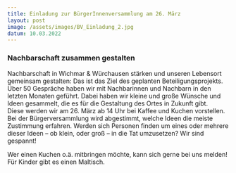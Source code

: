```yaml
---
title: Einladung zur BürgerInnenversammlung am 26. März
layout: post
image: /assets/images/BV_Einladung_2.jpg
datum: 10.03.2022
---
```


### Nachbarschaft zusammen gestalten

Nachbarschaft in Wichmar & Würchausen stärken und unseren Lebensort gemeinsam gestalten: Das ist das Ziel des geplanten Beteiligungsprojekts. Über 50 Gespräche haben wir mit Nachbarinnen und Nachbarn
in den letzten Monaten geführt. Dabei haben wir kleine und große Wünsche  und Ideen gesammelt, die es für die Gestaltung des Ortes in Zukunft gibt.  
Diese werden wir am 26. März ab 14 Uhr bei Kaffee und Kuchen vorstellen. Bei der Bürgerversammlung wird abgestimmt, welche Ideen die meiste Zustimmung erfahren. 
Werden sich Personen finden um eines oder mehrere dieser Ideen – ob klein, oder groß – in die Tat umzusetzen? Wir sind gespannt!

Wer einen Kuchen o.ä. mitbringen möchte, kann sich gerne bei uns melden!
Für Kinder gibt es einen Maltisch.
